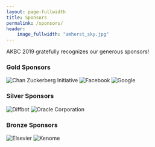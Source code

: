 ```yaml
---
layout: page-fullwidth
title: Sponsors
permalink: /sponsors/
header:
    image_fullwidth: "amherst_sky.jpg"
---
```


AKBC 2019 gratefully recognizes our generous sponsors!

### Gold Sponsors
<img style="display:inline" src="{{ site.baseurl }}/images/sponsors/cz-logo-new.png" alt="Chan Zuckerberg Initiative" style="width: 30%">
<img style="display:inline" src="{{ site.baseurl }}/images/sponsors/facebook-logo-new.png" alt="Facebook" style="width: 30%">
<img style="display:inline" src="{{ site.baseurl }}/images/sponsors/google-logo-new.png" alt="Google" style="width: 30%">

### Silver Sponsors
<img style="display:inline" src="{{ site.baseurl }}/images/sponsors/diffbot-logo-new.png" alt="Diffbot" style="width: 30%">
<img style="display:inline" src="{{ site.baseurl }}/images/sponsors/oracle-logo-new.png" alt="Oracle Corporation" style="width: 30%">

### Bronze Sponsors
<img style="display:inline" src="{{ site.baseurl }}/images/sponsors/elsevier-logo-new.png" alt="Elsevier" style="width: 30%">
<img style="display:inline" src="{{ site.baseurl }}/images/sponsors/kenome-logo-new.jpg" alt="Kenome" style="width: 30%">
